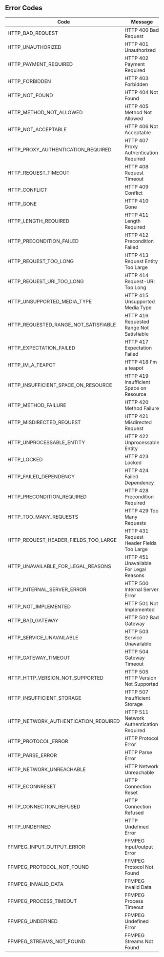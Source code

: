 ## Error Codes

| Code                                 | Message                                  |
| ------------------------------------ | ---------------------------------------- |
| HTTP_BAD_REQUEST                     | HTTP 400 Bad Request                     |
| HTTP_UNAUTHORIZED                    | HTTP 401 Unauthorized                    |
| HTTP_PAYMENT_REQUIRED                | HTTP 402 Payment Required                |
| HTTP_FORBIDDEN                       | HTTP 403 Forbidden                       |
| HTTP_NOT_FOUND                       | HTTP 404 Not Found                       |
| HTTP_METHOD_NOT_ALLOWED              | HTTP 405 Method Not Allowed              |
| HTTP_NOT_ACCEPTABLE                  | HTTP 406 Not Acceptable                  |
| HTTP_PROXY_AUTHENTICATION_REQUIRED   | HTTP 407 Proxy Authentication Required   |
| HTTP_REQUEST_TIMEOUT                 | HTTP 408 Request Timeout                 |
| HTTP_CONFLICT                        | HTTP 409 Conflict                        |
| HTTP_GONE                            | HTTP 410 Gone                            |
| HTTP_LENGTH_REQUIRED                 | HTTP 411 Length Required                 |
| HTTP_PRECONDITION_FAILED             | HTTP 412 Precondition Failed             |
| HTTP_REQUEST_TOO_LONG                | HTTP 413 Request Entity Too Large        |
| HTTP_REQUEST_URI_TOO_LONG            | HTTP 414 Request-URI Too Long            |
| HTTP_UNSUPPORTED_MEDIA_TYPE          | HTTP 415 Unsupported Media Type          |
| HTTP_REQUESTED_RANGE_NOT_SATISFIABLE | HTTP 416 Requested Range Not Satisfiable |
| HTTP_EXPECTATION_FAILED              | HTTP 417 Expectation Failed              |
| HTTP_IM_A_TEAPOT                     | HTTP 418 I'm a teapot                    |
| HTTP_INSUFFICIENT_SPACE_ON_RESOURCE  | HTTP 419 Insufficient Space on Resource  |
| HTTP_METHOD_FAILURE                  | HTTP 420 Method Failure                  |
| HTTP_MISDIRECTED_REQUEST             | HTTP 421 Misdirected Request             |
| HTTP_UNPROCESSABLE_ENTITY            | HTTP 422 Unprocessable Entity            |
| HTTP_LOCKED                          | HTTP 423 Locked                          |
| HTTP_FAILED_DEPENDENCY               | HTTP 424 Failed Dependency               |
| HTTP_PRECONDITION_REQUIRED           | HTTP 428 Precondition Required           |
| HTTP_TOO_MANY_REQUESTS               | HTTP 429 Too Many Requests               |
| HTTP_REQUEST_HEADER_FIELDS_TOO_LARGE | HTTP 431 Request Header Fields Too Large |
| HTTP_UNAVAILABLE_FOR_LEGAL_REASONS   | HTTP 451 Unavailable For Legal Reasons   |
| HTTP_INTERNAL_SERVER_ERROR           | HTTP 500 Internal Server Error           |
| HTTP_NOT_IMPLEMENTED                 | HTTP 501 Not Implemented                 |
| HTTP_BAD_GATEWAY                     | HTTP 502 Bad Gateway                     |
| HTTP_SERVICE_UNAVAILABLE             | HTTP 503 Service Unavailable             |
| HTTP_GATEWAY_TIMEOUT                 | HTTP 504 Gateway Timeout                 |
| HTTP_HTTP_VERSION_NOT_SUPPORTED      | HTTP 505 HTTP Version Not Supported      |
| HTTP_INSUFFICIENT_STORAGE            | HTTP 507 Insufficient Storage            |
| HTTP_NETWORK_AUTHENTICATION_REQUIRED | HTTP 511 Network Authentication Required |
| HTTP_PROTOCOL_ERROR                  | HTTP Protocol Error                      |
| HTTP_PARSE_ERROR                     | HTTP Parse Error                         |
| HTTP_NETWORK_UNREACHABLE             | HTTP Network Unreachable                 |
| HTTP_ECONNRESET                      | HTTP Connection Reset                    |
| HTTP_CONNECTION_REFUSED              | HTTP Connection Refused                  |
| HTTP_UNDEFINED                       | HTTP Undefined Error                     |
| FFMPEG_INPUT_OUTPUT_ERROR            | FFMPEG Input/output Error                |
| FFMPEG_PROTOCOL_NOT_FOUND            | FFMPEG Protocol Not Found                |
| FFMPEG_INVALID_DATA                  | FFMPEG Invalid Data                      |
| FFMPEG_PROCESS_TIMEOUT               | FFMPEG Process Timeout                   |
| FFMPEG_UNDEFINED                     | FFMPEG Undefined Error                   |
| FFMPEG_STREAMS_NOT_FOUND             | FFMPEG Streams Not Found                 |
